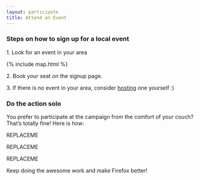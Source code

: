 ```yaml
---
layout: participate
title: Attend an Event
---
```

<div class="content-box content-box--full" markdown="1">
  <h3 class="content-title">
    <span class="title-frame"></span>
    Steps on how to sign up for a local event
    <span class="title-frame title-frame--rotate-180"></span>
  </h3>

  <p>1. Look for an event in your area</p>

  {% include map.html %}

  <p>2. Book your seat on the signup page.</p>
  <p>3. If there is no event in your area, consider <a href="{{ '/host/' | prepend: site.baseurl }}">hosting</a> one yourself :)</p>

</div>

<h3 class="content-title">
  <span class="title-frame-grey"></span>
  Do the action solo
  <span class="title-frame-grey title-frame--rotate-180"></span>
</h3>

<p class="participate-theaser">You prefer to participate at the campaign from the comfort of your couch? That’s totally fine! Here is how:</p>

<section class="info-buttons">
  <div class="nightly">
    REPLACEME
  </div>
  <div class="alexa">
    <p>
      REPLACEME
    </p>
  </div>
  <div class="report-attend">
    REPLACEME
  </div>
</section>

<p class="participate-theaser">Keep doing the awesome work and make Firefox better!</p>
